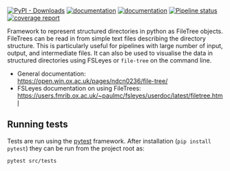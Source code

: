 [![PyPI - Downloads](https://img.shields.io/pypi/dm/file-tree)](https://pypi.org/project/file-tree/)
[![documentation](https://img.shields.io/badge/Documentation-file--tree-blue)](https://open.win.ox.ac.uk/pages/ndcn0236/file-tree/)
[![documentation](https://img.shields.io/badge/Documentation-fsleyes-blue)](https://users.fmrib.ox.ac.uk/~paulmc/fsleyes/userdoc/latest/filetree.html)
[![Pipeline status](https://git.fmrib.ox.ac.uk/ndcn0236/file-tree/badges/master/pipeline.svg)](https://git.fmrib.ox.ac.uk/ndcn0236/file-tree/-/pipelines)
[![coverage report](https://git.fmrib.ox.ac.uk/ndcn0236/file-tree/badges/master/coverage.svg)](https://open.win.ox.ac.uk/pages/ndcn0236/file-tree/htmlcov)

Framework to represent structured directories in python as FileTree objects. FileTrees can be read in from simple text files describing the directory structure. This is particularly useful for pipelines with large number of input, output, and intermediate files. It can also be used to visualise the data in structured directories using FSLeyes or `file-tree` on the command line.

- General documentation: https://open.win.ox.ac.uk/pages/ndcn0236/file-tree/
- FSLeyes documentation on using FileTrees: https://users.fmrib.ox.ac.uk/~paulmc/fsleyes/userdoc/latest/filetree.html

## Running tests
Tests are run using the [pytest](https://docs.pytest.org) framework. After installation (`pip install pytest`) they can be run from the project root as:
```shell
pytest src/tests
```